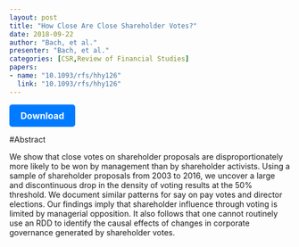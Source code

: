 ```yaml
---
layout: post
title: "How Close Are Close Shareholder Votes?"
date: 2018-09-22
author: "Bach, et al."
presenter: "Bach, et al."
categories: [CSR,Review of Financial Studies]
papers:
- name: "10.1093/rfs/hhy126"
  link: "10.1093/rfs/hhy126"
---
```


<p>
  <a href='https://sci.bban.top/pdf/10.1093/rfs%252Fhhy126.pdf' class='button'>
    Download
  </a>
</p>

<style>
  .button {
    display: inline-block;
    padding: 10px 20px;
    background-color: #007bff;
    color: #fff;
    text-decoration: none;
    border-radius: 5px;
    font-size: 16px;
    font-weight: bold;
  }
</style>

#Abstract
<p>We show that close votes on shareholder proposals are disproportionately more likely to be won by management than by shareholder activists. Using a sample of shareholder proposals from 2003 to 2016, we uncover a large and discontinuous drop in the density of voting results at the 50% threshold. We document similar patterns for say on pay votes and director elections. Our findings imply that shareholder influence through voting is limited by managerial opposition. It also follows that one cannot routinely use an RDD to identify the causal effects of changes in corporate governance generated by shareholder votes.</p>
